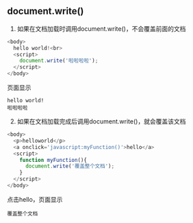## document.write()

1. 如果在文档加载时调用document.write()，不会覆盖前面的文档
```js
<body>
  hello world!<br>
  <script>
    document.write('啦啦啦啦');
  </script>
</body>
```
页面显示
```
hello world!
啦啦啦啦
```

2. 如果在文档加载完成后调用document.write()，就会覆盖该文档
```js
<body> 
  <p>helloworld</p> 
  <a onclick='javascript:myFunction()'>hello</a>
  <script> 
    function myFunction(){ 
      document.write('覆盖整个文档'); 
    } 
  </script> 
</body> 
```
点击hello，页面显示
```
覆盖整个文档
```
